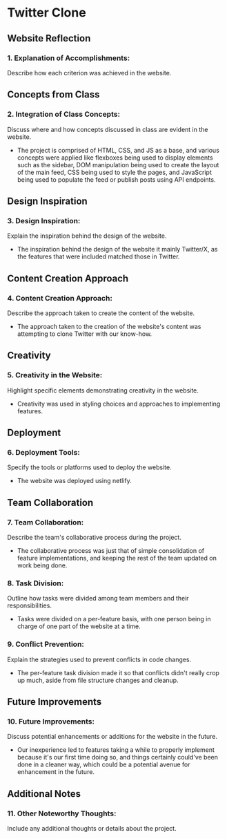 # Twitter Clone

## Website Reflection

### 1. Explanation of Accomplishments:
   Describe how each criterion was achieved in the website.

## Concepts from Class

### 2. Integration of Class Concepts:
   Discuss where and how concepts discussed in class are evident in the website.
   - The project is comprised of HTML, CSS, and JS as a base, and various concepts were applied like flexboxes being used to display elements such as the sidebar, DOM manipulation being used to create the layout of the main feed, CSS being used to style the pages, and JavaScript being used to populate the feed or publish posts using API endpoints.

## Design Inspiration

### 3. Design Inspiration:
   Explain the inspiration behind the design of the website.
   - The inspiration behind the design of the website it mainly Twitter/X, as the features that were included matched those in Twitter.

## Content Creation Approach

### 4. Content Creation Approach:
   Describe the approach taken to create the content of the website.
   - The approach taken to the creation of the website's content was attempting to clone Twitter with our know-how.

## Creativity

### 5. Creativity in the Website:
   Highlight specific elements demonstrating creativity in the website.
   - Creativity was used in styling choices and approaches to implementing features.

## Deployment

### 6. Deployment Tools:
   Specify the tools or platforms used to deploy the website.
   - The website was deployed using netlify.

## Team Collaboration

### 7. Team Collaboration:
   Describe the team's collaborative process during the project.
   - The collaborative process was just that of simple consolidation of feature implementations, and keeping the rest of the team updated on work being done.

### 8. Task Division:
   Outline how tasks were divided among team members and their responsibilities.
   - Tasks were divided on a per-feature basis, with one person being in charge of one part of the website at a time.

### 9. Conflict Prevention:
   Explain the strategies used to prevent conflicts in code changes.
   - The per-feature task division made it so that conflicts didn't really crop up much, aside from file structure changes and cleanup.

## Future Improvements

### 10. Future Improvements:
   Discuss potential enhancements or additions for the website in the future.
   - Our inexperience led to features taking a while to properly implement because it's our first time doing so, and things certainly could've been done in a cleaner way, which could be a potential avenue for enhancement in the future.

## Additional Notes

### 11. Other Noteworthy Thoughts:
   Include any additional thoughts or details about the project.

